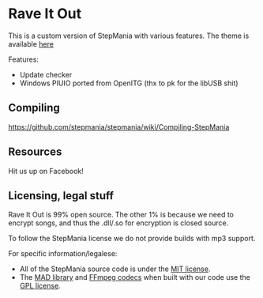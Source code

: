 Rave It Out
=========

This is a custom version of StepMania with various features. The theme is available [here](https://github.com/raveitoutofficial/raveitout)

Features:
* Update checker
* Windows PIUIO ported from OpenITG (thx to pk for the libUSB shit)

## Compiling

https://github.com/stepmania/stepmania/wiki/Compiling-StepMania

## Resources

Hit us up on Facebook!

## Licensing, legal stuff

Rave It Out is 99% open source. The other 1% is because we need to encrypt songs, and thus the .dll/.so for encryption is closed source.

To follow the StepMania license we do not provide builds with mp3 support.

For specific information/legalese:

* All of the StepMania source code is under the [MIT license](http://opensource.org/licenses/MIT).
* The [MAD library](http://www.underbit.com/products/mad/) and [FFmpeg codecs](https://www.ffmpeg.org/) when built with our code use the [GPL license](http://www.gnu.org).

